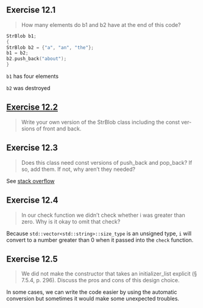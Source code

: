 ## Exercise 12.1
> How many elements do b1 and b2 have at the end of this code?

```cpp
StrBlob b1;
{
StrBlob b2 = {"a", "an", "the"};
b1 = b2;
b2.push_back("about");
}
```
`b1` has four elements

`b2` was destroyed

## [Exercise 12.2](StrBlob.h)
> Write your own version of the StrBlob class including the const ver-
sions of front and back.

## Exercise 12.3
>Does this class need const versions of push_back and pop_back? If
so, add them. If not, why aren’t they needed?

See [stack overflow](https://stackoverflow.com/questions/20725190/operating-on-dynamic-memory-is-it-meaningful-to-overload-a-const-memeber-functi)

## Exercise 12.4
> In our check function we didn’t check whether i was greater than
zero. Why is it okay to omit that check?

Because `std::vector<std::string>::size_type` is an unsigned type,  `i` will
convert to a number greater than 0 when it passed into the `check` function.

## Exercise 12.5
>We did not make the constructor that takes an initializer_list
explicit (§ 7.5.4, p. 296). Discuss the pros and cons of this design choice.

In some cases, we can write the code easier by using the automatic conversion
but sometimes it would make some unexpected troubles.
